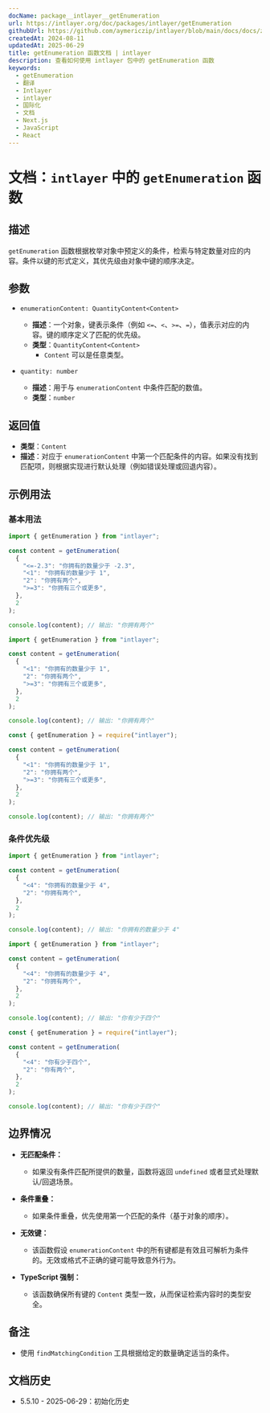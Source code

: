 ```yaml
---
docName: package__intlayer__getEnumeration
url: https://intlayer.org/doc/packages/intlayer/getEnumeration
githubUrl: https://github.com/aymericzip/intlayer/blob/main/docs/docs/zh/packages/intlayer/getEnumeration.md
createdAt: 2024-08-11
updatedAt: 2025-06-29
title: getEnumeration 函数文档 | intlayer
description: 查看如何使用 intlayer 包中的 getEnumeration 函数
keywords:
  - getEnumeration
  - 翻译
  - Intlayer
  - intlayer
  - 国际化
  - 文档
  - Next.js
  - JavaScript
  - React
---
```


# 文档：`intlayer` 中的 `getEnumeration` 函数

## 描述

`getEnumeration` 函数根据枚举对象中预定义的条件，检索与特定数量对应的内容。条件以键的形式定义，其优先级由对象中键的顺序决定。

## 参数

- `enumerationContent: QuantityContent<Content>`

  - **描述**：一个对象，键表示条件（例如 `<=`、`<`、`>=`、`=`），值表示对应的内容。键的顺序定义了匹配的优先级。
  - **类型**：`QuantityContent<Content>`
    - `Content` 可以是任意类型。

- `quantity: number`

  - **描述**：用于与 `enumerationContent` 中条件匹配的数值。
  - **类型**：`number`

## 返回值

- **类型**：`Content`
- **描述**：对应于 `enumerationContent` 中第一个匹配条件的内容。如果没有找到匹配项，则根据实现进行默认处理（例如错误处理或回退内容）。

## 示例用法

### 基本用法

```typescript codeFormat="typescript"
import { getEnumeration } from "intlayer";

const content = getEnumeration(
  {
    "<=-2.3": "你拥有的数量少于 -2.3",
    "<1": "你拥有的数量少于 1",
    "2": "你拥有两个",
    ">=3": "你拥有三个或更多",
  },
  2
);

console.log(content); // 输出: "你拥有两个"
```

```javascript codeFormat="esm"
import { getEnumeration } from "intlayer";

const content = getEnumeration(
  {
    "<1": "你拥有的数量少于 1",
    "2": "你拥有两个",
    ">=3": "你拥有三个或更多",
  },
  2
);

console.log(content); // 输出: "你拥有两个"
```

```javascript codeFormat="commonjs"
const { getEnumeration } = require("intlayer");

const content = getEnumeration(
  {
    "<1": "你拥有的数量少于 1",
    "2": "你拥有两个",
    ">=3": "你拥有三个或更多",
  },
  2
);

console.log(content); // 输出: "你拥有两个"
```

### 条件优先级

```typescript codeFormat="typescript"
import { getEnumeration } from "intlayer";

const content = getEnumeration(
  {
    "<4": "你拥有的数量少于 4",
    "2": "你拥有两个",
  },
  2
);

console.log(content); // 输出: "你拥有的数量少于 4"
```

```javascript codeFormat="esm"
import { getEnumeration } from "intlayer";

const content = getEnumeration(
  {
    "<4": "你拥有的数量少于 4",
    "2": "你拥有两个",
  },
  2
);

console.log(content); // 输出: "你有少于四个"
```

```javascript codeFormat="commonjs"
const { getEnumeration } = require("intlayer");

const content = getEnumeration(
  {
    "<4": "你有少于四个",
    "2": "你有两个",
  },
  2
);

console.log(content); // 输出: "你有少于四个"
```

## 边界情况

- **无匹配条件：**

  - 如果没有条件匹配所提供的数量，函数将返回 `undefined` 或者显式处理默认/回退场景。

- **条件重叠：**

  - 如果条件重叠，优先使用第一个匹配的条件（基于对象的顺序）。

- **无效键：**

  - 该函数假设 `enumerationContent` 中的所有键都是有效且可解析为条件的。无效或格式不正确的键可能导致意外行为。

- **TypeScript 强制：**
  - 该函数确保所有键的 `Content` 类型一致，从而保证检索内容时的类型安全。

## 备注

- 使用 `findMatchingCondition` 工具根据给定的数量确定适当的条件。

## 文档历史

- 5.5.10 - 2025-06-29：初始化历史
